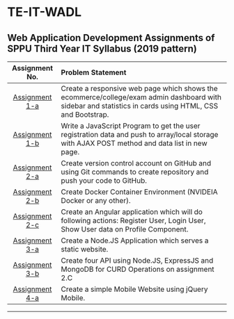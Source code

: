 
# TE-IT-WADL


## Web Application Development Assignments of SPPU Third Year IT Syllabus (2019 pattern)



| Assignment No.  | Problem Statement  |
| :--------------:  | :-------------- |
|[Assignment 1-a](Assignment1-A)| Create a responsive web page which shows the ecommerce/college/exam admin dashboard with sidebar and statistics in cards using HTML, CSS and Bootstrap.| 
|[Assignment 1-b](Assignment1-B)| Write a JavaScript Program to get the user registration data and push to array/local storage with AJAX POST method and data list in new page.|
|[Assignment 2-a](Assignment2-A)| Create version control account on GitHub and using Git commands to create repository and push your code to GitHub. |
|[Assignment 2-b](Assignment2-B)| Create Docker Container Environment (NVIDEIA Docker or any other). |
|[Assignment 2-c](Assignment2-C)|Create an Angular application which will do following actions: Register User, Login User, Show User data on Profile Component.|
|[Assignment 3-a](Assignment3-A)|Create a Node.JS Application which serves a static website.|
|[Assignment 3-b](Assignment3-B)|Create four API using Node.JS, ExpressJS and MongoDB for CURD Operations on assignment 2.C |
|[Assignment 4-a](Assignment4-A)|Create a simple Mobile Website using jQuery Mobile.|

<hr>

